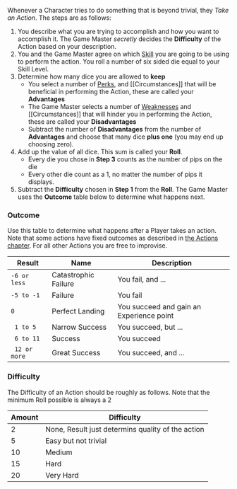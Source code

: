 Whenever a Character tries to do something that is beyond trivial, they _Take an Action_. The steps are as follows:

1. You describe what you are trying to accomplish and how you want to accomplish it. The Game Master *secretly* decides the **Difficulty** of the Action based on your description.
2. You and the Game Master agree on which [Skill](20%20Skills/index) you are going to be using to perform the action. You roll a number of six sided die equal to your Skill Level.
3. Determine how many dice you are allowed to **keep**
	- You select a number of [Perks](10%20Perks), and [[Circumstances]] that will be beneficial in performing the Action, these are called your **Advantages**
	- The Game Master selects a number of [Weaknesses](20%20Weakness) and [[Circumstances]] that will hinder you in performing the Action, these are called your **Disadvantages**
	- Subtract the number of **Disadvantages** from the number of **Advantages** and choose that many dice **plus one** (you may end up choosing zero).
4. Add up the value of all dice. This sum is called your **Roll**.
	- Every die you chose in **Step 3** counts as the number of pips on the die
	- Every other die count as a 1, no matter the number of pips it displays.	
5. Subtract the **Difficulty** chosen in **Step 1** from the **Roll**. The Game Master uses the **Outcome** table below to determine what happens next.

### Outcome
Use this table to determine what happens after a Player takes an action. Note that some actions have fixed outcomes as described in [the Actions chapter](30%20Actions/index).
For all other Actions you are free to improvise.

| Result        | Name                 | Description                              |
| ------------- | -------------------- | ---------------------------------------- |
| `-6 or less`  | Catastrophic Failure | You fail, and ...                        |
| `-5 to -1 `   | Failure              | You fail                                 |
| `0`           | Perfect Landing      | You succeed and gain an Experience point |
| `  1 to 5 `   | Narrow Success       | You succeed, but ...                     |
| ` 6 to 11`    | Success              | You succeed                              |
| ` 12 or more` | Great Success        | You succeed, and ...                     |
### Difficulty
The Difficulty of an Action should be roughly as follows. Note that the minimum Roll possible is always a 2

| Amount | Difficulty                                        |
| ------ | ------------------------------------------------- |
| 2      | None, Result just determins quality of the action |
| 5      | Easy but not trivial                              |
| 10     | Medium                                            |
| 15     | Hard                                              |
| 20     | Very Hard                                         |

